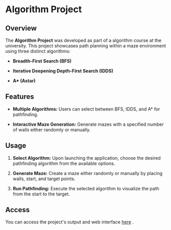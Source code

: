 # Algorithm Project 

## Overview 
The **Algorithm Project**  was developed as part of a algorithm course at the university. This project showcases path planning within a maze environment using three distinct algorithms: 
- **Breadth-First Search (BFS)**
 
- **Iterative Deepening Depth-First Search (IDDS)**
 
- **A\* (Astar)**

## Features 
 
- **Multiple Algorithms:**  Users can select between BFS, IDDS, and A* for pathfinding.
 
- **Interactive Maze Generation:**  Generate mazes with a specified number of walls either randomly or manually.

## Usage 
 
1. **Select Algorithm:**  Upon launching the application, choose the desired pathfinding algorithm from the available options.
  
2. **Generate Maze:**  Create a maze either randomly or manually by placing walls, start, and target points.
 
3. **Run Pathfinding:**  Execute the selected algorithm to visualize the path from the start to the target.

## Access 
You can access the project's output and web interface [here](https://algorithm.mehdijafarpour.ir/build/web/index.html) .
